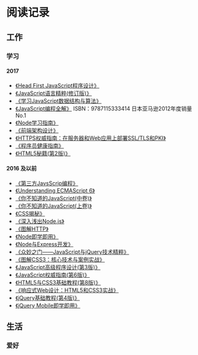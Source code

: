 # 阅读记录

## 工作

### 学习

#### 2017

* [《Head First JavaScript程序设计》](《Head%20First%20JavaScript程序设计》)
* [《JavaScript语言精粹(修订版)》](《JavaScript语言精粹(修证版)》) 
* [《学习JavaScript数据结构与算法》](《学习JavaScript数据结构与算法》)
* [《JavaScript编程全解》](《JavaScript编程全解》)  ISBN：9787115333414
   日本亚马逊2012年度销量No.1 
*  [《Node学习指南》](Node学习指南)
*  [《前端架构设计》](《前端架构设计》)
*  [《HTTPS权威指南：在服务器和Web应用上部署SSL/TLS和PKI》](HTTPS权威指南：在服务器和Web应用上部署SSL/TLS和PKI)
* [《程序员健康指南》](《程序员健康指南》)
* [《HTML5秘籍(第2版)》](《HTML5秘籍(第2版)》)

#### 2016 及以前

* [《第三方JavsScrip编程》](《第三方JavsScrip编程》)
* [《Understanding ECMAScript 6》](《Understanding%20ECMAScript%206》)
* [《你不知道的JavaScript(中卷)》](《你不知道的JavaScript(中卷)》)
* [《你不知道的JavaScript(上卷)》](《你不知道的JavaScript(上卷)》)
* [《CSS揭秘》](《CSS揭秘》)
* [《深入浅出Node.js》](《深入浅出Node.js》)
* [《图解HTTP》](《图解HTTP》)
* [《Node即学即用》](《Node即学即用》)
* [《Node与Express开发》](《Node与Express开发》)
* [《众妙之门——JavaScript与jQuery技术精粹》](《众妙之门——JavaScript与jQuery技术精粹》)
* [《图解CSS3：核心技术与案例实战》](《图解CSS3：核心技术与案例实战》)
* [《JavaScript高级程序设计(第3版)》](《JavaScript高级程序设计(第3版)》)
* [《JavaScript权威指南(第6版)》](《JavaScript权威指南(第6版)》)
* [《HTML5与CSS3基础教程(第8版)》](《HTML5与CSS3基础教程(第8版)》)
* [《响应式Web设计：HTML5和CSS3实战》](《响应式Web设计：HTML5和CSS3实战》)
* [《jQuery基础教程(第4版)》](《jQuery基础教程(第4版)》)
* [《jQuery Mobile即学即用》](《jQuery%20Mobile即学即用》)

## 生活

### 爱好
